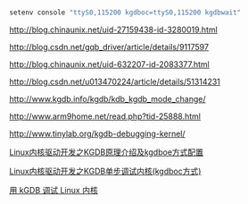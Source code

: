 #

```cpp
setenv console "ttyS0,115200 kgdboc=ttyS0,115200 kgdbwait"
```


http://blog.chinaunix.net/uid-27159438-id-3280019.html

http://blog.csdn.net/gqb_driver/article/details/9117597

http://blog.chinaunix.net/uid-632207-id-2083377.html


http://blog.csdn.net/u013470224/article/details/51314231

http://www.kgdb.info/kgdb/kdb_kgdb_mode_change/

http://www.arm9home.net/read.php?tid-25888.html

http://www.tinylab.org/kgdb-debugging-kernel/

[Linux内核驱动开发之KGDB原理介绍及kgdboe方式配置](http://blog.csdn.net/gqb_driver/article/details/9120483)


[Linux内核驱动开发之KGDB单步调试内核(kgdboc方式)](http://blog.csdn.net/gqb_driver/article/details/9117597)


[用 kGDB 调试 Linux 内核](http://www.tinylab.org/kgdb-debugging-kernel/)